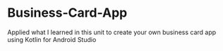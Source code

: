 # Business-Card-App
Applied what I learned in this unit to create your own business card app using Kotlin for Android Studio
